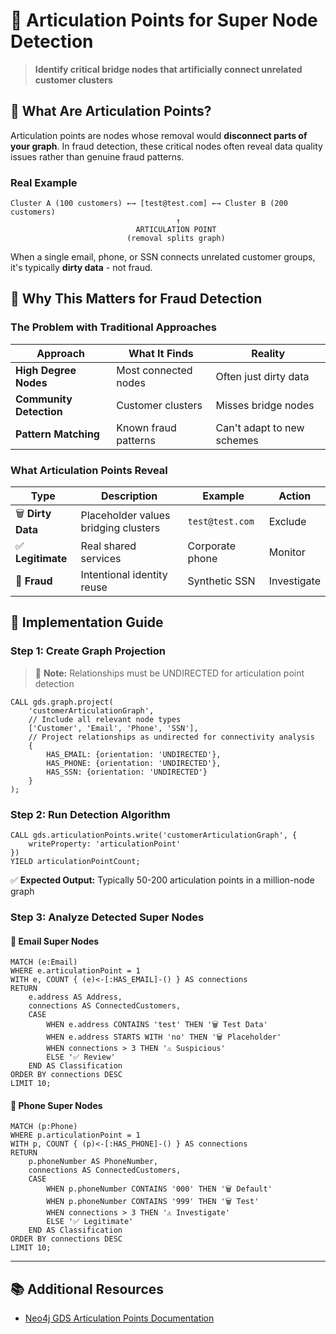 # 🔗 Articulation Points for Super Node Detection

> **Identify critical bridge nodes that artificially connect unrelated customer clusters**

## 📖 What Are Articulation Points?

Articulation points are nodes whose removal would **disconnect parts of your graph**. In fraud detection, these critical nodes often reveal data quality issues rather than genuine fraud patterns.

### Real Example
```
Cluster A (100 customers) ←→ [test@test.com] ←→ Cluster B (200 customers)
                                     ↑
                            ARTICULATION POINT
                          (removal splits graph)
```

When a single email, phone, or SSN connects unrelated customer groups, it's typically **dirty data** - not fraud.

## 🎯 Why This Matters for Fraud Detection

### The Problem with Traditional Approaches

| Approach | What It Finds | Reality |
|----------|--------------|----------|
| **High Degree Nodes** | Most connected nodes | Often just dirty data |
| **Community Detection** | Customer clusters | Misses bridge nodes |
| **Pattern Matching** | Known fraud patterns | Can't adapt to new schemes |

### What Articulation Points Reveal

| Type | Description | Example | Action |
|------|-------------|---------|--------|
| 🗑️ **Dirty Data** | Placeholder values bridging clusters | `test@test.com` | Exclude |
| ✅ **Legitimate** | Real shared services | Corporate phone | Monitor |
| 🚨 **Fraud** | Intentional identity reuse | Synthetic SSN | Investigate |

## 🚀 Implementation Guide

### Step 1: Create Graph Projection

> 📝 **Note:** Relationships must be UNDIRECTED for articulation point detection

```cypher
CALL gds.graph.project(
    'customerArticulationGraph',
    // Include all relevant node types
    ['Customer', 'Email', 'Phone', 'SSN'],
    // Project relationships as undirected for connectivity analysis
    {
        HAS_EMAIL: {orientation: 'UNDIRECTED'},
        HAS_PHONE: {orientation: 'UNDIRECTED'}, 
        HAS_SSN: {orientation: 'UNDIRECTED'}
    }
);
```

### Step 2: Run Detection Algorithm

```cypher
CALL gds.articulationPoints.write('customerArticulationGraph', { 
    writeProperty: 'articulationPoint'
})
YIELD articulationPointCount;
```

✅ **Expected Output:** Typically 50-200 articulation points in a million-node graph

### Step 3: Analyze Detected Super Nodes

#### 📧 Email Super Nodes
```cypher
MATCH (e:Email)
WHERE e.articulationPoint = 1
WITH e, COUNT { (e)<-[:HAS_EMAIL]-() } AS connections
RETURN 
    e.address AS Address,
    connections AS ConnectedCustomers,
    CASE 
        WHEN e.address CONTAINS 'test' THEN '🗑️ Test Data'
        WHEN e.address STARTS WITH 'no' THEN '🗑️ Placeholder'
        WHEN connections > 3 THEN '⚠️ Suspicious'
        ELSE '✅ Review'
    END AS Classification
ORDER BY connections DESC
LIMIT 10;
```

#### 📱 Phone Super Nodes
```cypher
MATCH (p:Phone)
WHERE p.articulationPoint = 1
WITH p, COUNT { (p)<-[:HAS_PHONE]-() } AS connections
RETURN 
    p.phoneNumber AS PhoneNumber,
    connections AS ConnectedCustomers,
    CASE 
        WHEN p.phoneNumber CONTAINS '000' THEN '🗑️ Default'
        WHEN p.phoneNumber CONTAINS '999' THEN '🗑️ Test'
        WHEN connections > 3 THEN '⚠️ Investigate'
        ELSE '✅ Legitimate'
    END AS Classification
ORDER BY connections DESC
LIMIT 10;
```

---

## 📚 Additional Resources

- [Neo4j GDS Articulation Points Documentation](https://neo4j.com/docs/graph-data-science/current/algorithms/articulation-points/)